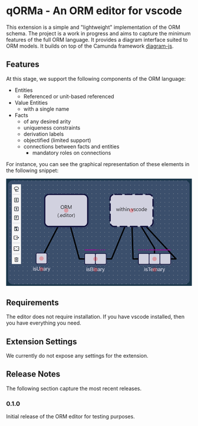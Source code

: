 # qORMa - An ORM editor for vscode

This extension is a simple and "lightweight" implementation of the ORM schema. The project is a work in progress and aims to capture the minimum features of the full ORM language. It provides a diagram interface suited to ORM models. It builds on top of the Camunda framework [diagram-js](https://github.com/bpmn-io/diagram-js).

## Features

At this stage, we support the following components of the ORM language:
- Entities
    - Referenced or unit-based referenced
- Value Entities
    - with a single name
- Facts
    - of any desired arity
    - uniqueness constraints
    - derivation labels
    - objectified (limited support)
    - connections between facts and entities
        - mandatory roles on connections

For instance, you can see the graphical representation of these elements in the following snippet:

![image](/extension/extension-assets/entities-and-values.png)

## Requirements

The editor does not require installation. If you have vscode installed, then you have everything you need.

## Extension Settings

We currently do not expose any settings for the extension.

## Release Notes

The following section capture the most recent releases.

### 0.1.0

Initial release of the ORM editor for testing purposes.
